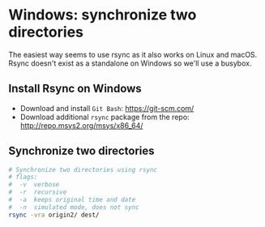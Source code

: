 
# Windows: synchronize two directories
The easiest way seems to use rsync as it also works on Linux and macOS.
Rsync doesn't exist as a standalone on Windows so we'll use a busybox.

## Install Rsync on Windows
* Download and install `Git Bash`: https://git-scm.com/
* Download additional `rsync` package from the repo: http://repo.msys2.org/msys/x86_64/

## Synchronize two directories
```bash
# Synchronize two directories using rsync
# flags:
#  -v  verbose
#  -r  recursive
#  -a  keeps original time and date
#  -n  simulated mode, does not sync
rsync -vra origin2/ dest/
```
